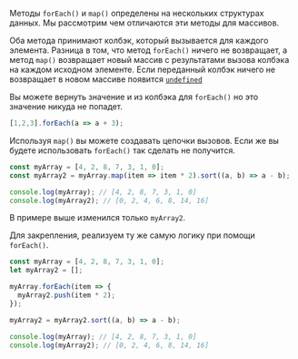 Методы `forEach()` и `map()` определены на нескольких структурах данных. Мы рассмотрим чем отличаются эти методы для массивов.

Оба метода принимают колбэк, который вызывается для каждого элемента. Разница в том, что метод `forEach()` ничего не возвращает, а метод `map()` возвращает новый массив с результатами вызова колбэка на каждом исходном элементе. Если переданный колбэк ничего не возвращает в новом массиве появится [`undefined`](/js/undefined/)

Вы можете вернуть значение и из колбэка для `forEach()` но это значение никуда не попадет.
```js
[1,2,3].forEach(a => a + 3);
```

Используя `map()` вы можете создавать цепочки вызовов. Если же вы будете использовать `forEach()` так сделать не получится.

```js
const myArray = [4, 2, 8, 7, 3, 1, 0];
const myArray2 = myArray.map(item => item * 2).sort((a, b) => a - b);

console.log(myArray); // [4, 2, 8, 7, 3, 1, 0]
console.log(myArray2); // [0, 2, 4, 6, 8, 14, 16]
```

В примере выше изменился только `myArray2`.

Для закрепления, реализуем ту же самую логику при помощи `forEach()`.

```js
const myArray = [4, 2, 8, 7, 3, 1, 0];
let myArray2 = [];

myArray.forEach(item => {
  myArray2.push(item * 2);
});

myArray2 = myArray2.sort((a, b) => a - b);

console.log(myArray); // [4, 2, 8, 7, 3, 1, 0]
console.log(myArray2); // [0, 2, 4, 6, 8, 14, 16]
```
